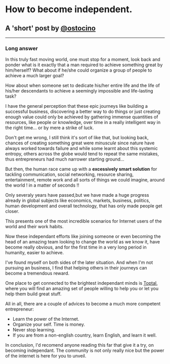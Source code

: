 # How to become independent. ## A 'short' post by [@ostocino](http://twitter.com/ostocino)---### Long answerIn this truly fast moving world, one must stop for a moment, look back and ponder what is it exactly that a man required to achieve something great by him/herself? What about if he/she could organize a group of people to achieve a much larger goal? How about when someone set to dedicate his/her entire life and the life of his/her descendants to achieve a seemingly impossible and life-lasting task?I have the general perception that these epic journeys like building a successful business, discovering a better way to do things or just creating enough value could only be achieved by gathering immense quantities of resources, like people or knowledge, over time in a really intelligent way in the right time... or by mere a strike of luck.Don't get me wrong, I still think it's sort of like that, but looking back, chances of creating something great were *minuscule* since nature have always worked towards failure and while some learnt about this systemic entropy, others across the globe would tend to repeat the same mistakes, thus entrepreneurs had much narrower starting ground...But then, the human race came up with a **excessively smart solution** for tackling communication, social networking, resource sharing, entertainment, remote work and all sorts of things we could imagine, around the world ! in a matter of seconds !!Only severaly years have passed,but we have made a huge progress already in global subjects like economics, markets, business, politics, human development and overall technology, that has only made people get closer.This presents one of the most incredible scenarios for Internet users of the world and their work habits.Now these independant efforts like joining someone or even becoming the head of an amazing team looking to change the world as we know it, have become really obvious, and for the first time in a very long period in humanity, easier to achieve.I've found myself on both sides of the later situation. And when I'm not pursuing an business, I find that helping others in their journeys can become a tremendous reward. 

One place to get connected to the brightest independant minds is [Toptal](http://toptal.com), where you will find an amazing set of people willing to help you or let you help them build great stuff.

All in all, there are a couple of advices to become a much more competent entrepreneur: - Learn the power of the Internet. - Organize your self. Time is money. - Never stop learning. - If you are from a non-english country, learn English, and learn it well.

In conclusion, I'd recomend anyone reading this far that give it a try, on becoming independant. The community is not only really nice but the power of the internet is here for you to unveil.